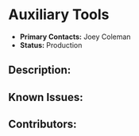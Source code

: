 # Auxiliary Tools
- **Primary Contacts:**
  Joey Coleman
- **Status:**
  Production

## Description:


## Known Issues:


## Contributors:


